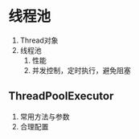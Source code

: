 # 线程池

1. Thread对象
1. 线程池
    1. 性能
    1. 并发控制，定时执行，避免阻塞
    
## ThreadPoolExecutor

1. 常用方法与参数
1. 合理配置    